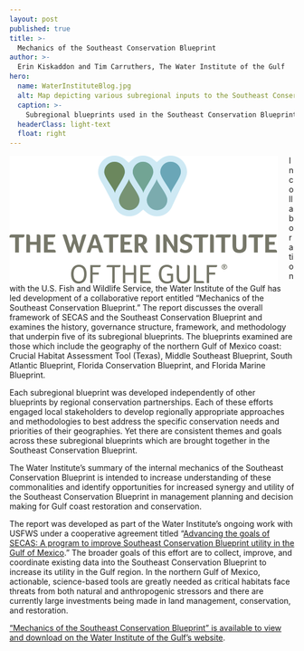 ```yaml
---
layout: post
published: true
title: >-
  Mechanics of the Southeast Conservation Blueprint
author: >-
  Erin Kiskaddon and Tim Carruthers, The Water Institute of the Gulf 
hero:
  name: WaterInstituteBlog.jpg
  alt: Map depicting various subregional inputs to the Southeast Conservation Blueprint.
  caption: >-
    Subregional blueprints used in the Southeast Conservation Blueprint. Those in solid colors are the subject of "Mechanics of the Southeast Conservation Blueprint
  headerClass: light-text
  float: right
---
```

<img src="https://raw.githubusercontent.com/USFWS/secas/gh-pages/images/twig-logo-primary.jpeg" align="left" style="padding-right: 20px">In collaboration with the U.S. Fish and Wildlife Service, the Water Institute of the Gulf has led development of a collaborative report entitled “Mechanics of the Southeast Conservation Blueprint.” The report discusses the overall framework of SECAS and the Southeast Conservation Blueprint and examines the history, governance structure, framework, and methodology that underpin five of its subregional blueprints. The blueprints examined are those which include the geography of the northern Gulf of Mexico coast: Crucial Habitat Assessment Tool (Texas), Middle Southeast Blueprint, South Atlantic Blueprint, Florida Conservation Blueprint, and Florida Marine Blueprint.<!--more-->  

Each subregional blueprint was developed independently of other blueprints by regional conservation partnerships. Each of these efforts engaged local stakeholders to develop regionally appropriate approaches and methodologies to best address the specific conservation needs and priorities of their geographies. Yet there are consistent themes and goals across these subregional blueprints which are brought together in the Southeast Conservation Blueprint.

The Water Institute’s summary of the internal mechanics of the Southeast Conservation Blueprint is intended to increase understanding of these commonalities and identify opportunities for increased synergy and utility of the Southeast Conservation Blueprint in management planning and decision making for Gulf coast restoration and conservation.  

The report was developed as part of the Water Institute’s ongoing work with USFWS under a cooperative agreement titled “[Advancing the goals of SECAS: A program to improve Southeast Conservation Blueprint utility in the Gulf of Mexico](http://secassoutheast.org/2020/04/23/Improving-the-Utility-of-the-Southeast-Blueprint-In-The-Gulf-Of-Mexico.html).” The broader goals of this effort are to collect, improve, and coordinate existing data into the Southeast Conservation Blueprint to increase its utility in the Gulf region. In the northern Gulf of Mexico, actionable, science-based tools are greatly needed as critical habitats face threats from both natural and anthropogenic stressors and there are currently large investments being made in land management, conservation, and restoration. 

[“Mechanics of the Southeast Conservation Blueprint” is available to view and download on the Water Institute of the Gulf’s website](https://thewaterinstitute.org/projects/southeast-conservation-adaptation-strategy-secas-1-1).
